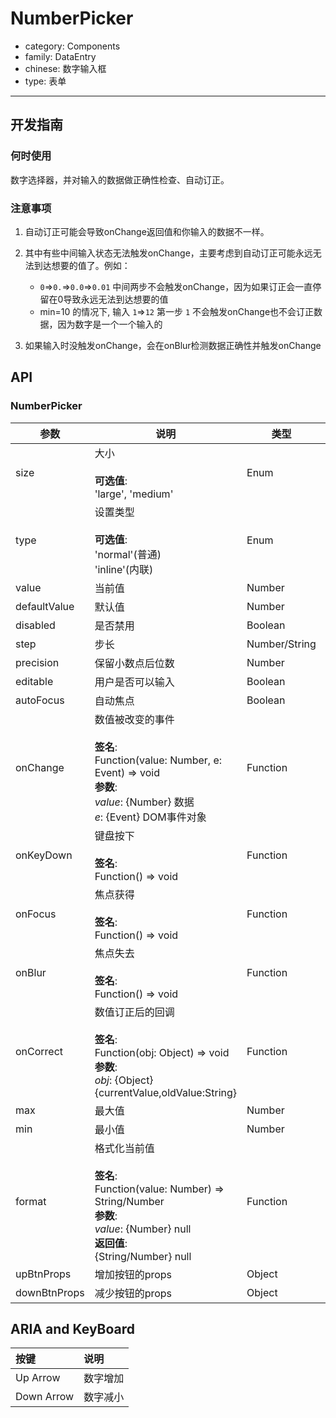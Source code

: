 # NumberPicker

-   category: Components
-   family: DataEntry
-   chinese: 数字输入框
-   type: 表单

---

## 开发指南

### 何时使用

数字选择器，并对输入的数据做正确性检查、自动订正。

### 注意事项

1.  自动订正可能会导致onChange返回值和你输入的数据不一样。

2.  其中有些中间输入状态无法触发onChange，主要考虑到自动订正可能永远无法到达想要的值了。例如：

    -   `0`=>`0.`=>`0.0`=>`0.01`  中间两步不会触发onChange，因为如果订正会一直停留在0导致永远无法到达想要的值
    -   min=10 的情况下, 输入 `1`=>`12`  第一步 `1` 不会触发onChange也不会订正数据，因为数字是一个一个输入的

3.  如果输入时没触发onChange，会在onBlur检测数据正确性并触发onChange

## API

### NumberPicker

| 参数           | 说明                                                                                                                                             | 类型            | 默认值       |
| ------------ | ---------------------------------------------------------------------------------------------------------------------------------------------- | ------------- | --------- |
| size         | 大小<br><br>**可选值**:<br>'large', 'medium'                                                                                                        | Enum          | 'medium'  |
| type         | 设置类型<br><br>**可选值**:<br>'normal'(普通)<br>'inline'(内联)                                                                                           | Enum          | 'normal'  |
| value        | 当前值                                                                                                                                            | Number        | -         |
| defaultValue | 默认值                                                                                                                                            | Number        | -         |
| disabled     | 是否禁用                                                                                                                                           | Boolean       | -         |
| step         | 步长                                                                                                                                             | Number/String | 1         |
| precision    | 保留小数点后位数                                                                                                                                       | Number        | 0         |
| editable     | 用户是否可以输入                                                                                                                                       | Boolean       | true      |
| autoFocus    | 自动焦点                                                                                                                                           | Boolean       | -         |
| onChange     | 数值被改变的事件<br><br>**签名**:<br>Function(value: Number, e: Event) => void<br>**参数**:<br>_value_: {Number} 数据<br>_e_: {Event} DOM事件对象                | Function      | func.noop |
| onKeyDown    | 键盘按下<br><br>**签名**:<br>Function() => void                                                                                                      | Function      | func.noop |
| onFocus      | 焦点获得<br><br>**签名**:<br>Function() => void                                                                                                      | Function      | -         |
| onBlur       | 焦点失去<br><br>**签名**:<br>Function() => void                                                                                                      | Function      | func.noop |
| onCorrect    | 数值订正后的回调<br><br>**签名**:<br>Function(obj: Object) => void<br>**参数**:<br>_obj_: {Object} {currentValue,oldValue:String}                          | Function      | func.noop |
| max          | 最大值                                                                                                                                            | Number        | Infinity  |
| min          | 最小值                                                                                                                                            | Number        | -Infinity |
| format       | 格式化当前值<br><br>**签名**:<br>Function(value: Number) => String/Number<br>**参数**:<br>_value_: {Number} null<br>**返回值**:<br>{String/Number} null<br> | Function      | -         |
| upBtnProps   | 增加按钮的props                                                                                                                                     | Object        | -         |
| downBtnProps | 减少按钮的props                                                                                                                                     | Object        | -         |

## ARIA and KeyBoard

| 按键         | 说明   |
| :--------- | :--- |
| Up Arrow   | 数字增加 |
| Down Arrow | 数字减小 |
